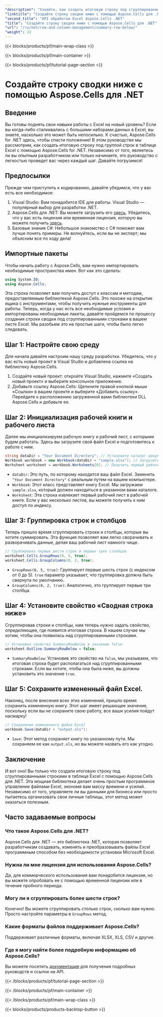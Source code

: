 ```yaml
---
"description": "Узнайте, как создать итоговую строку под сгруппированными строками в Excel с помощью Aspose.Cells для .NET. Пошаговое руководство включено."
"linktitle": "Создайте строку сводки ниже с помощью Aspose.Cells для .NET"
"second_title": "API обработки Excel Aspose.Cells .NET"
"title": "Создайте строку сводки ниже с помощью Aspose.Cells для .NET"
"url": "/ru/net/row-and-column-management/summary-row-below/"
"weight": 13
---
```


{{< blocks/products/pf/main-wrap-class >}}

{{< blocks/products/pf/main-container >}}

{{< blocks/products/pf/tutorial-page-section >}}

# Создайте строку сводки ниже с помощью Aspose.Cells для .NET

## Введение
Вы готовы поднять свои навыки работы с Excel на новый уровень? Если вы когда-либо сталкивались с большими наборами данных в Excel, вы знаете, насколько это может быть непосильно. К счастью, Aspose.Cells for .NET здесь, чтобы спасти положение! В этом руководстве мы рассмотрим, как создать итоговую строку под группой строк в таблице Excel с помощью Aspose.Cells for .NET. Независимо от того, являетесь ли вы опытным разработчиком или только начинаете, это руководство с легкостью проведет вас через каждый шаг. Давайте погрузимся!
## Предпосылки
Прежде чем приступить к кодированию, давайте убедимся, что у вас есть все необходимое:
1. Visual Studio: Вам понадобится IDE для работы. Visual Studio — популярный выбор для разработки .NET.
2. Aspose.Cells для .NET: Вы можете загрузить его [здесь](https://releases.aspose.com/cells/net/). Убедитесь, что у вас есть лицензия или временная лицензия, которую вы можете получить [здесь](https://purchase.aspose.com/temporary-license/).
3. Базовые знания C#: Небольшое знакомство с C# поможет вам лучше понять примеры. Не волнуйтесь, если вы не эксперт; мы объясним все по ходу дела!
## Импортные пакеты
Чтобы начать работу с Aspose.Cells, вам нужно импортировать необходимые пространства имен. Вот как это сделать:
```csharp
using System.IO;
using Aspose.Cells;
```
Эта строка позволяет вам получить доступ к классам и методам, предоставляемым библиотекой Aspose.Cells. Это похоже на открытие ящика с инструментами, чтобы получить нужные инструменты для работы. 
Теперь, когда у нас есть все необходимые условия и импортированы необходимые пакеты, давайте пройдемся по процессу создания строки сводки под сгруппированными строками в вашем листе Excel. Мы разобьем это на простые шаги, чтобы было легко следовать.
## Шаг 1: Настройте свою среду
Для начала давайте настроим нашу среду разработки. Убедитесь, что у вас есть новый проект в Visual Studio и добавлена ссылка на библиотеку Aspose.Cells.
1. Создайте новый проект: откройте Visual Studio, нажмите «Создать новый проект» и выберите консольное приложение.
2. Добавьте ссылку Aspose.Cells: Щелкните правой кнопкой мыши «Ссылки» в вашем проекте и выберите «Добавить ссылку». Перейдите к расположению загруженной вами библиотеки DLL Aspose.Cells и добавьте ее.
## Шаг 2: Инициализация рабочей книги и рабочего листа
Далее мы инициализируем рабочую книгу и рабочий лист, с которыми будем работать. Здесь вы загрузите свой файл Excel и подготовитесь к работе с ним.
```csharp
string dataDir = "Your Document Directory"; // Установите каталог документов
Workbook workbook = new Workbook(dataDir + "sample.xlsx"); // Загрузите ваш файл Excel
Worksheet worksheet = workbook.Worksheets[0]; // Получить первый рабочий лист
```
- `dataDir`: Это путь, по которому находится ваш файл Excel. Заменить `"Your Document Directory"` с реальным путем на вашем компьютере.
- `Workbook`: Этот класс представляет книгу Excel. Мы загружаем `sample.xlsx`, который должен находиться в указанном вами каталоге.
- `Worksheet`: Эта строка извлекает первый рабочий лист в рабочей книге. Если у вас несколько листов, вы можете получить к ним доступ по индексу.
## Шаг 3: Группировка строк и столбцов
Теперь пришло время сгруппировать строки и столбцы, которые вы хотите суммировать. Эта функция позволяет вам легко сворачивать и разворачивать данные, делая ваш рабочий лист намного чище.
```csharp
// Группировка первых шести строк и первых трех столбцов
worksheet.Cells.GroupRows(0, 5, true);
worksheet.Cells.GroupColumns(0, 2, true);
```
- `GroupRows(0, 5, true)`: Группирует первые шесть строк (с индексом от 0 до 5). `true` параметр указывает, что группировка должна быть свернута по умолчанию.
- `GroupColumns(0, 2, true)`: Аналогично, это группирует первые три столбца.
## Шаг 4: Установите свойство «Сводная строка ниже»
Сгруппировав строки и столбцы, нам теперь нужно задать свойство, определяющее, где появится итоговая строка. В нашем случае мы хотим, чтобы она появилась над сгруппированными строками.
```csharp
// Установка свойства SummaryRowBelow в значение false
worksheet.Outline.SummaryRowBelow = false;
```
- `SummaryRowBelow`: Установив это свойство на `false`, мы указываем, что итоговая строка будет располагаться над сгруппированными строками. Если вы хотите, чтобы она была ниже, вы должны установить это значение `true`.
## Шаг 5: Сохраните измененный файл Excel.
Наконец, после внесения всех этих изменений, пришло время сохранить измененную книгу. Этот шаг имеет решающее значение, поскольку если вы не сохраните свою работу, все ваши усилия пойдут насмарку!
```csharp
// Сохранение измененного файла Excel
workbook.Save(dataDir + "output.xls");
```
- `Save`: Этот метод сохраняет книгу по указанному пути. Мы сохраняем ее как `output.xls`, но вы можете назвать его как угодно.
## Заключение
И вот оно! Вы только что создали итоговую строку под сгруппированными строками в таблице Excel с помощью Aspose.Cells для .NET. Эта мощная библиотека делает очень простым программное управление файлами Excel, экономя вам массу времени и усилий. Независимо от того, управляете ли вы данными для бизнеса или просто пытаетесь организовать свои личные таблицы, этот метод может оказаться полезным.
## Часто задаваемые вопросы
### Что такое Aspose.Cells для .NET?  
Aspose.Cells для .NET — это библиотека .NET, которая позволяет разработчикам создавать, изменять и преобразовывать файлы Excel программным способом без необходимости установки Microsoft Excel.
### Нужна ли мне лицензия для использования Aspose.Cells?  
Да, для коммерческого использования вам понадобится лицензия, но вы можете опробовать ее с помощью временной лицензии или в течение пробного периода.
### Могу ли я сгруппировать более шести строк?  
Конечно! Вы можете сгруппировать столько строк, сколько вам нужно. Просто настройте параметры в `GroupRows` метод.
### Какие форматы файлов поддерживает Aspose.Cells?  
Поддерживает различные форматы, включая XLSX, XLS, CSV и другие.
### Где я могу найти более подробную информацию об Aspose.Cells?  
Вы можете посетить [документация](https://reference.aspose.com/cells/net/) для получения подробных руководств и ссылок на API.


{{< /blocks/products/pf/tutorial-page-section >}}

{{< /blocks/products/pf/main-container >}}

{{< /blocks/products/pf/main-wrap-class >}}

{{< blocks/products/products-backtop-button >}}